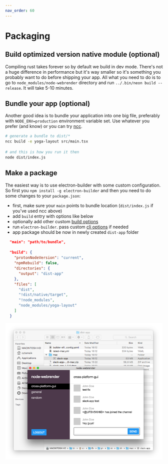 ```yaml
---
nav_order: 60
---
```


# Packaging

## Build optimized version native module (optional)
Compiling rust takes forever so by default we build in dev mode. There's not a huge difference in performance
but it's way smaller so it's something you probably want to do before shipping your app. All what you need to do
is to go to `node_modules/node-webrender` directory and run `../.bin/neon build --release`. It will take 5-10 minutes.

## Bundle your app (optional)
Another good idea is to bundle your application into one big file, preferably with `NODE_ENV=production` environment
variable set. Use whatever you prefer (and know) or you can try [ncc](https://github.com/zeit/ncc).

```bash
# generate a bundle to dist/*
ncc build -e yoga-layout src/main.tsx

# and this is how you run it then
node dist/index.js
```

## Make a package
The easiest way is to use electron-builder with some custom configuration. So first you
`npm install -g electron-builder` and then you need to do some changes to your `package.json`:

- first, make sure your `main` points to bundle location (`dist/index.js` if you've used ncc above)
- add `build` entry with options like below
- optionally add other custom [build options](https://www.electron.build/configuration/configuration)
- run `electron-builder`. pass custom [cli options](https://www.electron.build/cli) if needed
- app package should be now in newly created `dist-app` folder

```json
  "main": "path/to/bundle",

  "build": {
    "protonNodeVersion": "current",
    "npmRebuild": false,
    "directories": {
      "output": "dist-app"
    },
    "files": [
      "dist",
      "!dist/native/target",
      "!node_modules",
      "node_modules/yoga-layout"
    ]
  }
```

![package](./images/package.png)
